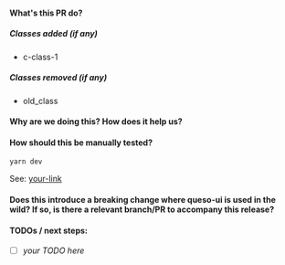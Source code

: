 #### What's this PR do?

##### Classes added (if any)
- c-class-1
##### Classes removed (if any)
- old_class


#### Why are we doing this? How does it help us?



#### How should this be manually tested?
`yarn dev`

See: [your-link](http://localhost:3000/)


#### Does this introduce a breaking change where queso-ui is used in the wild? If so, is there a relevant branch/PR to accompany this release?




#### TODOs / next steps:

* [ ] *your TODO here*

